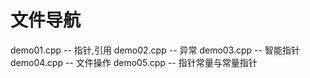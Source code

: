 # 文件导航
demo01.cpp -- 指针,引用
demo02.cpp -- 异常
demo03.cpp -- 智能指针
demo04.cpp -- 文件操作
demo05.cpp -- 指针常量与常量指针